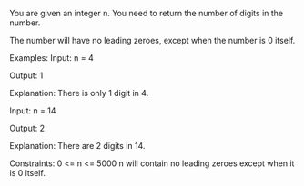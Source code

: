 You are given an integer n. You need to return the number of digits in the number.



The number will have no leading zeroes, except when the number is 0 itself.


Examples:
Input: n = 4

Output: 1

Explanation: There is only 1 digit in 4.

Input: n = 14

Output: 2

Explanation: There are 2 digits in 14.





Constraints:
0 <= n <= 5000
n will contain no leading zeroes except when it is 0 itself.
